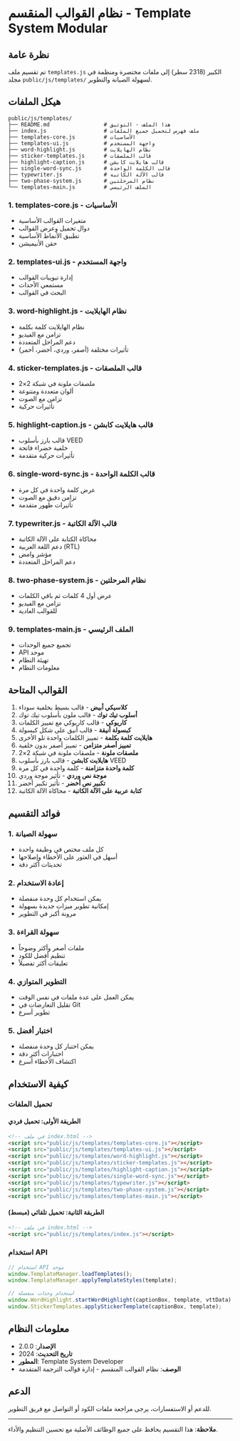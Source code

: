 # نظام القوالب المنقسم - Template System Modular

## نظرة عامة

تم تقسيم ملف `templates.js` الكبير (2318 سطر) إلى ملفات مختصرة ومنظمة في مجلد `public/js/templates/` لسهولة الصيانة والتطوير.

## هيكل الملفات

```
public/js/templates/
├── README.md                 # هذا الملف - التوثيق
├── index.js                  # ملف فهرس لتحميل جميع الملفات
├── templates-core.js         # الأساسيات
├── templates-ui.js           # واجهة المستخدم
├── word-highlight.js         # نظام الهايلايت
├── sticker-templates.js      # قالب الملصقات
├── highlight-caption.js      # قالب هايلايت كابشن
├── single-word-sync.js       # قالب الكلمة الواحدة
├── typewriter.js             # قالب الآلة الكاتبة
├── two-phase-system.js       # نظام المرحلتين
└── templates-main.js         # الملف الرئيسي
```

### 1. **templates-core.js** - الأساسيات
- متغيرات القوالب الأساسية
- دوال تحميل وعرض القوالب
- تطبيق الأنماط الأساسية
- حقن الأنيميشن

### 2. **templates-ui.js** - واجهة المستخدم
- إدارة تبويبات القوالب
- مستمعي الأحداث
- البحث في القوالب

### 3. **word-highlight.js** - نظام الهايلايت
- نظام الهايلايت كلمة بكلمة
- تزامن مع الفيديو
- دعم المراحل المتعددة
- تأثيرات مختلفة (أصفر، وردي، أخضر، أحمر)

### 4. **sticker-templates.js** - قالب الملصقات
- ملصقات ملونة في شبكة 2×2
- ألوان متعددة ومتنوعة
- تزامن مع الصوت
- تأثيرات حركية

### 5. **highlight-caption.js** - قالب هايلايت كابشن
- قالب بارز بأسلوب VEED
- خلفية خضراء فاتحة
- تأثيرات حركية متقدمة

### 6. **single-word-sync.js** - قالب الكلمة الواحدة
- عرض كلمة واحدة في كل مرة
- تزامن دقيق مع الصوت
- تأثيرات ظهور متقدمة

### 7. **typewriter.js** - قالب الآلة الكاتبة
- محاكاة الكتابة على الآلة الكاتبة
- دعم اللغة العربية (RTL)
- مؤشر وامض
- دعم المراحل المتعددة

### 8. **two-phase-system.js** - نظام المرحلتين
- عرض أول 4 كلمات ثم باقي الكلمات
- تزامن مع الفيديو
- للقوالب العادية

### 9. **templates-main.js** - الملف الرئيسي
- تجميع جميع الوحدات
- API موحد
- تهيئة النظام
- معلومات النظام

## القوالب المتاحة

1. **كلاسيكي أبيض** - قالب بسيط بخلفية سوداء
2. **أسلوب تيك توك** - قالب ملون بأسلوب تيك توك
3. **كاريوكي** - قالب كاريوكي مع تمييز الكلمات
4. **كبسولة أنيقة** - قالب أنيق على شكل كبسولة
5. **هايلايت كلمة بكلمة** - تمييز الكلمات واحدة تلو الأخرى
6. **تمييز أصفر متزامن** - تمييز أصفر بدون خلفية
7. **ملصقات ملونة** - ملصقات ملونة في شبكة 2×2
8. **هايلايت كابشن** - قالب بارز بأسلوب VEED
9. **كلمة واحدة متزامنة** - كلمة واحدة في كل مرة
10. **موجة نص وردي** - تأثير موجة وردي
11. **تكبير نص أخضر** - تأثير تكبير أخضر
12. **كتابة عربية على الآلة الكاتبة** - محاكاة الآلة الكاتبة

## فوائد التقسيم

### 1. **سهولة الصيانة**
- كل ملف مختص في وظيفة واحدة
- أسهل في العثور على الأخطاء وإصلاحها
- تحديثات أكثر دقة

### 2. **إعادة الاستخدام**
- يمكن استخدام كل وحدة منفصلة
- إمكانية تطوير ميزات جديدة بسهولة
- مرونة أكبر في التطوير

### 3. **سهولة القراءة**
- ملفات أصغر وأكثر وضوحاً
- تنظيم أفضل للكود
- تعليقات أكثر تفصيلاً

### 4. **التطوير المتوازي**
- يمكن العمل على عدة ملفات في نفس الوقت
- تقليل التعارضات في Git
- تطوير أسرع

### 5. **اختبار أفضل**
- يمكن اختبار كل وحدة منفصلة
- اختبارات أكثر دقة
- اكتشاف الأخطاء أسرع

## كيفية الاستخدام

### تحميل الملفات

#### الطريقة الأولى: تحميل فردي
```html
<!-- في ملف index.html -->
<script src="public/js/templates/templates-core.js"></script>
<script src="public/js/templates/templates-ui.js"></script>
<script src="public/js/templates/word-highlight.js"></script>
<script src="public/js/templates/sticker-templates.js"></script>
<script src="public/js/templates/highlight-caption.js"></script>
<script src="public/js/templates/single-word-sync.js"></script>
<script src="public/js/templates/typewriter.js"></script>
<script src="public/js/templates/two-phase-system.js"></script>
<script src="public/js/templates/templates-main.js"></script>
```

#### الطريقة الثانية: تحميل تلقائي (مبسط)
```html
<!-- في ملف index.html -->
<script src="public/js/templates/index.js"></script>
```

### استخدام API
```javascript
// استخدام API موحد
window.TemplateManager.loadTemplates();
window.TemplateManager.applyTemplateStyles(template);

// استخدام وحدات منفصلة
window.WordHighlight.startWordHighlight(captionBox, template, vttData);
window.StickerTemplates.applyStickerTemplate(captionBox, template);
```

## معلومات النظام

- **الإصدار**: 2.0.0
- **تاريخ التحديث**: 2024
- **المطور**: Template System Developer
- **الوصف**: نظام القوالب المنقسم - إدارة قوالب الترجمة المتقدمة

## الدعم

للدعم أو الاستفسارات، يرجى مراجعة ملفات الكود أو التواصل مع فريق التطوير.

---

**ملاحظة**: هذا التقسيم يحافظ على جميع الوظائف الأصلية مع تحسين التنظيم والأداء.
